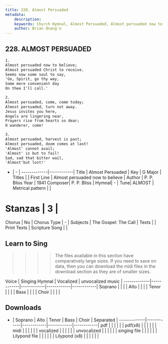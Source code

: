 ```yaml
---
title: 228. Almost Persuaded
metadata:
    description: 
    keywords: Church Hymnal, Almost Persuaded, Almost persuaded now to believe, 
    author: Brian Onang'o
---
```



## 228. ALMOST PERSUADED

```txt
1.
Almost persuaded now to believe; 
Almost persuaded Christ to receive. 
Seems now some soul to say, 
'Go, Spirit, go thy way, 
Some more convenient day 
On thee I'll call.' 

2.
Almost persuaded, come, come today; 
Almost persuaded, turn not away. 
Jesus invites you here, 
Angels are lingering near, 
Prayers rise from hearts so dear; 
O wanderer, come! 

3.
Almost persuaded, harvest is past; 
Almost persuaded, doom comes at last! 
'Almost' cannot avail; 
'Almost' is but to fail! 
Sad, sad that bitter wail, 
'Almost'but lost!'

```

- |   -  |
-------------|------------|
Title | Almost Persuaded |
Key | G Major |
Titles |  |
First Line | Almost persuaded now to believe |
Author | P. P. Bliss
Year | 1941
Composer| P. P. Bliss |
Hymnal|  - |
Tune| ALMOST |
Metrical pattern | |
# Stanzas | 3 |
Chorus | No |
Chorus Type | - |
Subjects | The Gospel: The Call |
Texts |  |
Print Texts | 
Scripture Song |  |
  
## Learn to Sing

>>>> The files available in this section have comparatively large sizes. If you need to save on data, then you can download the midi files in the download section as they are of smaller sizes.

Voice |  Singing Hymnal | Vocalized | unvocalized music |
-------------|------------|------------|------------|------------|
Soprano | | | |
Alto | | | |
Tenor | | | |
Bass | | | |
Choir | | | |

## Downloads

- |  Soprano | Alto | Tenor | Bass | Choir | Separated |
-------------|------------|------------|------------|------------|
pdf | | | | | |
pdf(x8) | | | | | |
midi | | | | | |
vocalized | | | | | |
unvocalized | | | | | |
singing file | | | | | |
Lilypond file | | | | | |
Lilypond (x8) | | | | | |
  
